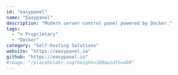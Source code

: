 ```yaml
---
id: "easypanel"
name: "Easypanel"
description: "Modern server control panel powered by Docker."
tags:
  - "⊘ Proprietary"
  - "Docker"
category: "Self-hosting Solutions"
website: "https://easypanel.io"
github: "https://easypanel.io"
#image: "/placeholder.svg?height=300&width=400"
---
```


